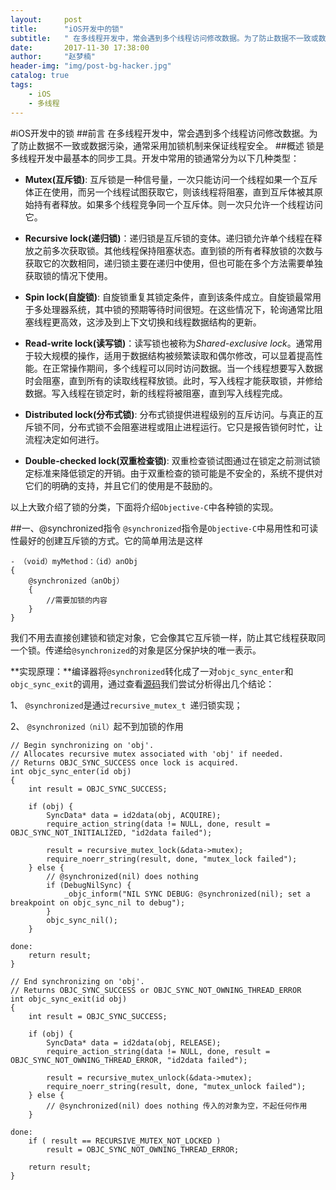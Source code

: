 ```yaml
---
layout:     post
title:      "iOS开发中的锁"
subtitle:   " 在多线程开发中，常会遇到多个线程访问修改数据。为了防止数据不一致或数据污染，通常采用加锁机制来保证线程安全。"
date:       2017-11-30 17:38:00
author:     "赵梦楠"
header-img: "img/post-bg-hacker.jpg"
catalog: true
tags:
    - iOS
    - 多线程
---
```

#iOS开发中的锁
##前言
在多线程开发中，常会遇到多个线程访问修改数据。为了防止数据不一致或数据污染，通常采用加锁机制来保证线程安全。
##概述
锁是多线程开发中最基本的同步工具。开发中常用的锁通常分为以下几种类型：

- **Mutex(互斥锁)**: 互斥锁是一种信号量，一次只能访问一个线程如果一个互斥体正在使用，而另一个线程试图获取它，则该线程将阻塞，直到互斥体被其原始持有者释放。如果多个线程竞争同一个互斥体。则一次只允许一个线程访问它。

- **Recursive lock(递归锁)**：递归锁是互斥锁的变体。递归锁允许单个线程在释放之前多次获取锁。其他线程保持阻塞状态。直到锁的所有者释放锁的次数与获取它的次数相同，递归锁主要在递归中使用，但也可能在多个方法需要单独获取锁的情况下使用。

- **Spin lock(自旋锁)**: 自旋锁重复其锁定条件，直到该条件成立。自旋锁最常用于多处理器系统，其中锁的预期等待时间很短。在这些情况下，轮询通常比阻塞线程更高效，这涉及到上下文切换和线程数据结构的更新。

- **Read-write lock(读写锁)**：读写锁也被称为*Shared-exclusive lock*。通常用于较大规模的操作，适用于数据结构被频繁读取和偶尔修改，可以显着提高性能。在正常操作期间，多个线程可以同时访问数据。当一个线程想要写入数据时会阻塞，直到所有的读取线程释放锁。此时，写入线程才能获取锁，并修给数据。写入线程在锁定时，新的线程将被阻塞，直到写入线程完成。

- **Distributed lock(分布式锁)**: 分布式锁提供进程级别的互斥访问。与真正的互斥锁不同，分布式锁不会阻塞进程或阻止进程运行。它只是报告锁何时忙，让流程决定如何进行。


- **Double-checked lock(双重检查锁)**: 双重检查锁试图通过在锁定之前测试锁定标准来降低锁定的开销。由于双重检查的锁可能是不安全的，系统不提供对它们的明确的支持，并且它们的使用是不鼓励的。

以上大致介绍了锁的分类，下面将介绍`Objective-C`中各种锁的实现。

##一、@synchronized指令
`@synchronized`指令是`Objective-C`中易用性和可读性最好的创建互斥锁的方式。它的简单用法是这样

``` 
- （void）myMethod：（id）anObj
{
    @synchronized（anObj）
    {
        //需要加锁的内容
    }
}
```
我们不用去直接创建锁和锁定对象，它会像其它互斥锁一样，防止其它线程获取同一个锁。传递给`@synchronized`的对象是区分保护块的唯一表示。

**实现原理：**编译器将`@synchronized`转化成了一对`objc_sync_enter`和`objc_sync_exit`的调用，通过查看[源码](https://opensource.apple.com/source/objc4/objc4-646/runtime/objc-sync.mm)我们尝试分析得出几个结论：

1、 `@synchronized`是通过`recursive_mutex_t `递归锁实现；

2、 `@synchronized（nil）`起不到加锁的作用

```
// Begin synchronizing on 'obj'.
// Allocates recursive mutex associated with 'obj' if needed.
// Returns OBJC_SYNC_SUCCESS once lock is acquired.
int objc_sync_enter(id obj)
{
    int result = OBJC_SYNC_SUCCESS;
    
    if (obj) {
        SyncData* data = id2data(obj, ACQUIRE);
        require_action_string(data != NULL, done, result = OBJC_SYNC_NOT_INITIALIZED, "id2data failed");
        
        result = recursive_mutex_lock(&data->mutex);
        require_noerr_string(result, done, "mutex_lock failed");
    } else {
        // @synchronized(nil) does nothing
        if (DebugNilSync) {
            _objc_inform("NIL SYNC DEBUG: @synchronized(nil); set a breakpoint on objc_sync_nil to debug");
        }
        objc_sync_nil();
    }
    
done:
    return result;
}

// End synchronizing on 'obj'.
// Returns OBJC_SYNC_SUCCESS or OBJC_SYNC_NOT_OWNING_THREAD_ERROR
int objc_sync_exit(id obj)
{
    int result = OBJC_SYNC_SUCCESS;
    
    if (obj) {
        SyncData* data = id2data(obj, RELEASE);
        require_action_string(data != NULL, done, result = OBJC_SYNC_NOT_OWNING_THREAD_ERROR, "id2data failed");
        
        result = recursive_mutex_unlock(&data->mutex);
        require_noerr_string(result, done, "mutex_unlock failed");
    } else {
        // @synchronized(nil) does nothing 传入的对象为空，不起任何作用
    }
    
done:
    if ( result == RECURSIVE_MUTEX_NOT_LOCKED )
        result = OBJC_SYNC_NOT_OWNING_THREAD_ERROR;
    
    return result;
}
```


